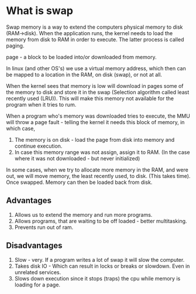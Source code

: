 # What is swap

Swap memory is a way to extend the computers physical memory to disk (RAM->disk). When the application runs, the kernel needs to load the memory from disk to RAM in order to execute. The latter process is called paging.

page - a block to be loaded into/or downloaded from memory.

In linux (and other OS's) we use a virtual memory address, which then can be mapped to a location in the RAM, on disk (swap), or not at all.

When the kernel sees that memory is low will download in pages some of the memory to disk and store it in the swap (Selection algorithm called least recently used (LRU)). This will make this memory not available for the program when it tries to rum.

When a program who's memory was downloaded tries to execute, the MMU will throw a page fault - telling the kernel it needs this block of memory, in which case,

1. The memory is on disk - load the page from disk into memory and continue execution.
1. In case this memory range was not assign, assign it to RAM. (In the case where it was not downloaded - but never initialized)

In some cases, when we try to allocate more memory in the RAM, and were out, we will move memory, the least recently used, to disk. (This takes time). Once swapped. Memory can then be loaded back from disk.

## Advantages

1. Allows us to extend the memory and run more programs.
1. Allows programs, that are waiting to be off loaded - better multitasking.
1. Prevents run out of ram.

## Disadvantages

1. Slow - very. If a program writes a lot of swap it will slow the computer.
1. Takes disk IO - Which can result in locks or breaks or slowdown. Even in unrelated services.
1. Slows down execution since it stops (traps) the cpu while memory is loading for a page.
